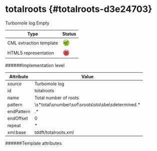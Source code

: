 # totalroots {#totalroots-d3e24703}

Turbomole log
Empty


| Type                                                                                                                                                                                                  | Status                                                                                                                                                                                                |
|----|----|
| CML extraction template                                                                                                                                                                               | ![](/imgs/Total.png)                                                                                                                                                                                  |
| HTML5 representation                                                                                                                                                                                  | ![](/imgs/None.png)                                                                                                                                                                                   |

######Implementation level

| Attribute                                                                                                                                                                                             | Value                                                                                                                                                                                                 |
|----|----|
| *source*                                                                                                                                                                                              | Turbomole log                                                                                                                                                                                         |
| id                                                                                                                                                                                                    | totalroots                                                                                                                                                                                            |
| name                                                                                                                                                                                                  | Total number of roots                                                                                                                                                                                 |
| pattern                                                                                                                                                                                               | \\s\*total\\snumber\\sof\\sroots\\sto\\sbe\\sdetermined.\*                                                                                                                                            |
| endPattern                                                                                                                                                                                            | .\*                                                                                                                                                                                                   |
| endOffset                                                                                                                                                                                             | 0                                                                                                                                                                                                     |
| repeat                                                                                                                                                                                                | \*                                                                                                                                                                                                    |
| xml:base                                                                                                                                                                                              | tddft/totalroots.xml                                                                                                                                                                                  |

######Template attributes


